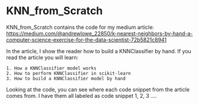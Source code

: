 # KNN_from_Scratch

KNN_from_Scratch contains the code for my medium article: https://medium.com/@andrewlowe_22850/k-nearest-neighbors-by-hand-a-computer-science-exercise-for-the-data-scientist-72b5821c8941

In the article, I show the reader how to build a KNNClassifier by hand. If you read the article you will learn:

    1. How a KNNClassifier model works
    2. How to perform KNNClassifier in scikit-learn
    3. How to build a KNNClassifier model by hand

Looking at the code, you can see where each code snippet from the article comes from. I have them all labeled as code snippet 1, 2, 3 .... 

